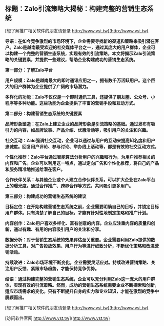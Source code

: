 ## **标题：Zalo引流策略大揭秘：构建完整的营销生态系统**

[想了解推广相关软件的朋友请登录 http://www.vst.tw](http://www.vst.tw)

**导语：在如今竞争激烈的市场环境下，企业需要寻找新的渠道和策略来吸引潜在客户。Zalo是越南最受欢迎的社交媒体平台之一，通过其庞大的用户群体，企业可以构建一个完整的营销生态系统，实现有效的引流策略。本文将揭示Zalo引流策略的关键要素，并提供一些建议，帮助企业构建成功的营销生态系统。**

**第一部分：了解Zalo平台**

**用户规模：Zalo是越南最大的即时通讯应用之一，拥有数千万活跃用户。这个巨大的用户群体为企业提供了广阔的市场潜力。**

**多样化的功能：Zalo不仅仅是一个即时通讯工具，还提供了朋友圈、公众号、小程序等多种功能。这些功能为企业提供了丰富的营销手段和互动方式。**

**第二部分：构建营销生态系统的关键要素**

**品牌形象塑造：在Zalo上建立企业的品牌形象是引流策略的基础。通过发布有吸引力的内容，如品牌故事、产品介绍、优惠活动等，吸引用户的关注和兴趣。**

**社交互动：Zalo强调社交互动，企业可以通过与用户的互动来提高知名度和用户忠诚度。回复用户评论、参与讨论、举办线上活动等，都是有效的社交互动方式。**

**个性化推荐：Zalo平台通过智能算法分析用户的兴趣和行为，为用户推荐相关的内容和广告。企业可以利用这一特点，通过定向广告和个性化推荐，将自己的产品和服务精准地推送给潜在客户。**

**合作伙伴关系：与其他企业或个人建立合作伙伴关系，可以扩大企业在Zalo平台上的曝光度。通过合作推广、跨界合作等方式，共同吸引更多用户。**

**第三部分：构建成功的营销生态系统的建议**

**目标定位：在开始构建营销生态系统之前，企业需要明确自己的目标，并锁定目标用户群体。只有清楚了解自己的目标，才能有针对性地制定策略和推广计划。**

**内容创作：Zalo用户喜欢多样化、富有创意的内容。企业应注重内容的质量和创新，通过有趣、有用的内容吸引用户的关注和分享。**

**数据分析：对于营销生态系统的效果评估至关重要。企业需要利用Zalo提供的数据分析工具，对广告投放效果、用户行为等进行细致分析，不断优化策略和改进营销活动。**

**持续改进：Zalo市场环境不断变化，企业需要灵活应对。持续改进营销策略、关注用户反馈、紧跟市场趋势，才能保持竞争优势。**

**结语：通过构建完整的营销生态系统，企业可以充分利用Zalo这一庞大的用户群体，实现有效的引流策略。然而，成功的营销生态系统需要企业不断探索和创新，适应市场需求的变化。只有不断提升自身的实力和专业知识，才能在激烈的竞争中脱颖而出。**

[想了解推广相关软件的朋友请登录 http://www.vst.tw](http://www.vst.tw)


[访问软件官网 http://www.vst.tw](http://www.vst.tw)
